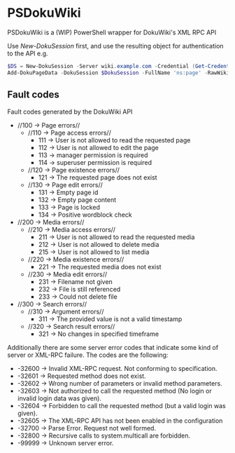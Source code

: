 # PSDokuWiki
PSDokuWiki is a (WIP) PowerShell wrapper for DokuWiki's XML RPC API

Use *New-DokuSession* first, and use the resulting object for authentication to the API e.g.

```powershell
$DS = New-DokuSession -Server wiki.example.com -Credential (Get-Credential) -Unencrypted -SessionMethod Cookie
Add-DokuPageData -DokuSession $DokuSession -FullName 'ns:page' -RawWikiText 'Hello World'
````

## Fault codes

Fault codes generated by the DokuWiki API

  * //100 -> Page errors//
    * //110 -> Page access errors//
      * 111 -> User is not allowed to read the requested page
      * 112 -> User is not allowed to edit the page
      * 113 -> manager permission is required
      * 114 -> superuser permission is required
    * //120 -> Page existence errors//
      * 121 -> The requested page does not exist
    * //130 -> Page edit errors//
      * 131 -> Empty page id
      * 132 -> Empty page content
      * 133 -> Page is locked
      * 134 -> Positive wordblock check
  * //200 -> Media errors//
    * //210 -> Media access errors//
      * 211 -> User is not allowed to read the requested media
      * 212 -> User is not allowed to delete media
      * 215 -> User is not allowed to list media
    * //220 -> Media existence errors//
      * 221 -> The requested media does not exist
    * //230 -> Media edit errors//
      * 231 -> Filename not given
      * 232 -> File is still referenced
      * 233 -> Could not delete file
  * //300 -> Search errors//
    * //310 -> Argument errors//
      * 311 -> The provided value is not a valid timestamp
    * //320 -> Search result errors//
      * 321 -> No changes in specified timeframe

Additionally there are some server error codes that indicate some kind of server or XML-RPC failure. The codes are the following:

  * -32600 -> Invalid XML-RPC request. Not conforming to specification.
  * -32601 -> Requested method does not exist.
  * -32602 -> Wrong number of parameters or invalid method parameters.
  * -32603 -> Not authorized to call the requested method (No login or invalid login data was given).
  * -32604 -> Forbidden to call the requested method (but a valid login was given).
  * -32605 -> The XML-RPC API has not been enabled in the configuration
  * -32700 -> Parse Error. Request not well formed.
  * -32800 -> Recursive calls to system.multicall are forbidden.
  * -99999 -> Unknown server error.